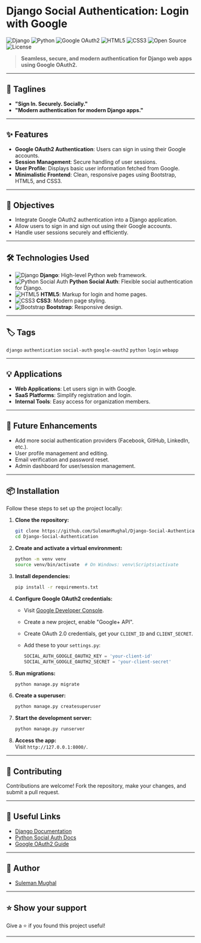 # Django Social Authentication: Login with Google

![Django](https://img.shields.io/badge/Django-092E20?logo=django&logoColor=white)
![Python](https://img.shields.io/badge/Python-3.8+-blue?logo=python&logoColor=white)
![Google OAuth2](https://img.shields.io/badge/Google%20OAuth2-4285F4?logo=google&logoColor=white)
![HTML5](https://img.shields.io/badge/HTML5-E34F26?logo=html5&logoColor=white)
![CSS3](https://img.shields.io/badge/CSS3-1572B6?logo=css3&logoColor=white)
![Open Source](https://img.shields.io/badge/Open%20Source-✔️-brightgreen)
![License](https://img.shields.io/badge/License-MIT-lightgrey) <!-- Add your license if available -->

> **Seamless, secure, and modern authentication for Django web apps using Google OAuth2.**

---

## 🚀 Taglines

- **"Sign In. Securely. Socially."**
- **"Modern authentication for modern Django apps."**

---

## ✨ Features

- **Google OAuth2 Authentication**: Users can sign in using their Google accounts.
- **Session Management**: Secure handling of user sessions.
- **User Profile**: Displays basic user information fetched from Google.
- **Minimalistic Frontend**: Clean, responsive pages using Bootstrap, HTML5, and CSS3.

---

## 🎯 Objectives

- Integrate Google OAuth2 authentication into a Django application.
- Allow users to sign in and sign out using their Google accounts.
- Handle user sessions securely and efficiently.

---

## 🛠️ Technologies Used

- ![Django](https://img.shields.io/badge/Django-092E20?logo=django&logoColor=white) **Django**: High-level Python web framework.
- ![Python Social Auth](https://img.shields.io/badge/Python%20Social%20Auth-000000?logo=python&logoColor=white) **Python Social Auth**: Flexible social authentication for Django.
- ![HTML5](https://img.shields.io/badge/HTML5-E34F26?logo=html5&logoColor=white) **HTML5**: Markup for login and home pages.
- ![CSS3](https://img.shields.io/badge/CSS3-1572B6?logo=css3&logoColor=white) **CSS3**: Modern page styling.
- ![Bootstrap](https://img.shields.io/badge/Bootstrap-7952B3?logo=bootstrap&logoColor=white) **Bootstrap**: Responsive design.

---

## 🏷️ Tags

`django` `authentication` `social-auth` `google-oauth2` `python` `login` `webapp`

---

## 💡 Applications

- **Web Applications**: Let users sign in with Google.
- **SaaS Platforms**: Simplify registration and login.
- **Internal Tools**: Easy access for organization members.

---

## 🧩 Future Enhancements

- Add more social authentication providers (Facebook, GitHub, LinkedIn, etc.).
- User profile management and editing.
- Email verification and password reset.
- Admin dashboard for user/session management.

---

## 📦 Installation

Follow these steps to set up the project locally:

1. **Clone the repository:**

    ```bash
    git clone https://github.com/SulemanMughal/Django-Social-Authentication.git
    cd Django-Social-Authentication
    ```

2. **Create and activate a virtual environment:**

    ```bash
    python -m venv venv
    source venv/bin/activate  # On Windows: venv\Scripts\activate
    ```

3. **Install dependencies:**

    ```bash
    pip install -r requirements.txt
    ```

4. **Configure Google OAuth2 credentials:**
    - Visit [Google Developer Console](https://console.developers.google.com/).
    - Create a new project, enable "Google+ API".
    - Create OAuth 2.0 credentials, get your `CLIENT_ID` and `CLIENT_SECRET`.
    - Add these to your `settings.py`:

      ```python
      SOCIAL_AUTH_GOOGLE_OAUTH2_KEY = 'your-client-id'
      SOCIAL_AUTH_GOOGLE_OAUTH2_SECRET = 'your-client-secret'
      ```

5. **Run migrations:**

    ```bash
    python manage.py migrate
    ```

6. **Create a superuser:**

    ```bash
    python manage.py createsuperuser
    ```

7. **Start the development server:**

    ```bash
    python manage.py runserver
    ```

8. **Access the app:**  
   Visit `http://127.0.0.1:8000/`.

---

## 🤝 Contributing

Contributions are welcome! Fork the repository, make your changes, and submit a pull request.

---

## 🔗 Useful Links

- [Django Documentation](https://docs.djangoproject.com/)
- [Python Social Auth Docs](https://python-social-auth.readthedocs.io/en/latest/)
- [Google OAuth2 Guide](https://developers.google.com/identity/protocols/oauth2)

---

## 🧑 Author

- [Suleman Mughal](https://github.com/SulemanMughal)

---

## ⭐ Show your support

Give a ⭐️ if you found this project useful!

---

<!-- You can add a project logo or banner here if available. -->
